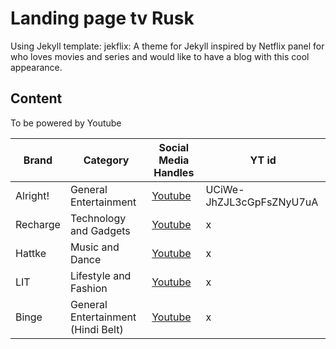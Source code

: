 

# Landing page tv Rusk

Using Jekyll template: jekflix: A theme for Jekyll inspired by Netflix panel for who loves movies and series and would like to have a blog with this cool appearance.


## Content


To be powered by Youtube


Brand | Category | Social Media Handles | YT id |
-- | -- | -- | --
Alright! | General Entertainment | [Youtube](https://www.youtube.com/alrightsquad) | UCiWe-JhZJL3cGpFsZNyU7uA
Recharge | Technology and Gadgets | [Youtube](https://www.youtube.com/channel/UCiWe-JhZJL3cGpFsZNyU7uA) | x
Hattke | Music and Dance | [Youtube](https://www.youtube.com/hattke) | x
LIT | Lifestyle and Fashion | [Youtube](https://www.youtube.com/channel/UCCOVUkPaT4ZIy6bvx_OO16Q)| x
Binge | General Entertainment (Hindi Belt) | [Youtube](https://www.youtube.com/channel/UCDvcxk7hYgNzf4s8lTmM4zg) | x

